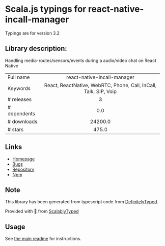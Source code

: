 
# Scala.js typings for react-native-incall-manager

Typings are for version 3.2

## Library description:
Handling media-routes/sensors/events during a audio/video chat on React Native

|                    |                 |
| ------------------ | :-------------: |
| Full name          | react-native-incall-manager |
| Keywords           | React, ReactNative, WebRTC, Phone, Call, InCall, Talk, SIP, Voip |
| # releases         | 3 |
| # dependents       | 0.0 |
| # downloads        | 24200.0 |
| # stars            | 475.0 |

## Links
- [Homepage](https://github.com/react-native-webrtc/react-native-incall-manager#readme)
- [Bugs](https://github.com/react-native-webrtc/react-native-incall-manager/issues)
- [Repository](https://github.com/react-native-webrtc/react-native-incall-manager)
- [Npm](https://www.npmjs.com/package/react-native-incall-manager)
    


## Note
This library has been generated from typescript code from [DefinitelyTyped](https://definitelytyped.org).

Provided with :purple_heart: from [ScalablyTyped](https://github.com/oyvindberg/ScalablyTyped)

## Usage
See [the main readme](../../readme.md) for instructions.


